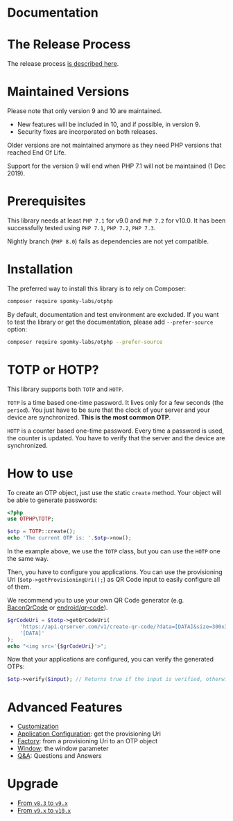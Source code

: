 Documentation
=============

# The Release Process

The release process [is described here](Release.md).

# Maintained Versions

Please note that only version 9 and 10 are maintained.

* New features will be included in 10, and if possible, in version 9.
* Security fixes are incorporated on both releases.

Older versions are not maintained anymore as they need PHP versions that reached End Of Life.  

Support for the version 9 will end when PHP 7.1 will not be maintained (1 Dec 2019).

# Prerequisites

This library needs at least `PHP 7.1` for v9.0 and `PHP 7.2` for v10.0.
It has been successfully tested using `PHP 7.1`, `PHP 7.2`, `PHP 7.3`.

Nightly branch (`PHP 8.0`) fails as dependencies are not yet compatible.

# Installation

The preferred way to install this library is to rely on Composer:

```sh
composer require spomky-labs/otphp
```

By default, documentation and test environment are excluded.
If you want to test the library or get the documentation, please add `--prefer-source` option:

```sh
composer require spomky-labs/otphp --prefer-source
```

# TOTP or HOTP?

This library supports both `TOTP` and `HOTP`.

`TOTP` is a time based one-time password. It lives only for a few seconds (the `period`).
You just have to be sure that the clock of your server and your device are synchronized.
__This is the most common OTP__.

`HOTP` is a counter based one-time password. Every time a password is used, the counter is updated.
You have to verify that the server and the device are synchronized.

# How to use

To create an OTP object, just use the static `create` method. Your object will be able to generate passwords:

```php
<?php
use OTPHP\TOTP;

$otp = TOTP::create();
echo 'The current OTP is: '.$otp->now();
```

In the example above, we use the `TOTP` class, but you can use the `HOTP` one the same way.

Then, you have to configure you applications. 
You can use the provisioning Uri (`$otp->getProvisioningUri();`) as QR Code input to easily configure all of them.

We recommend you to use your own QR Code generator (e.g. [BaconQrCode](https://packagist.org/packages/bacon/bacon-qr-code) or [endroid/qr-code](https://github.com/endroid/qr-code)).

```php
$grCodeUri = $totp->getQrCodeUri(
    'https://api.qrserver.com/v1/create-qr-code/?data=[DATA]&size=300x300&ecc=M',
    '[DATA]'
);
echo "<img src='{$grCodeUri}'>";
```

Now that your applications are configured, you can verify the generated OTPs:

```php
$otp->verify($input); // Returns true if the input is verified, otherwise false.
```

# Advanced Features

* [Customization](Customize.md)
* [Application Configuration](AppConfig.md): get the provisioning Uri
* [Factory](Factory.md): from a provisioning Uri to an OTP object
* [Window](Window.md): the window parameter
* [Q&A](QA.md): Questions and Answers

# Upgrade

* [From `v8.3` to `v9.x`](UPGRADE_v8-v9.md)
* [From `v9.x` to `v10.x`](UPGRADE_v9-v10.md)
